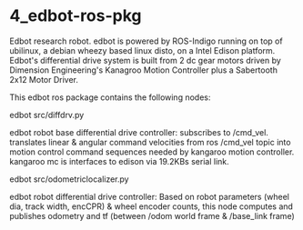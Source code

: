 # 4_edbot-ros-pkg
Edbot research robot. edbot is powered by ROS-Indigo running on top of 
ubilinux, a debian wheezy based linux disto, on a Intel Edison 
platform. Edbot's differential drive system is built from 2 dc 
gear motors driven by Dimension Engineering's Kanagroo Motion 
Controller plus a Sabertooth 2x12 Motor Driver.

This edbot ros package contains the following nodes:

edbot src/diffdrv.py

edbot robot base differential drive controller: 
subscribes to /cmd_vel. translates linear & angular command velocities 
from ros /cmd_vel topic into motion control command sequences needed by 
kangaroo motion controller. kangaroo mc is interfaces to edison via 
19.2KBs serial link.

edbot src/odometriclocalizer.py

edbot robot differential drive controller:
Based on robot parameters (wheel dia, track width, encCPR) & wheel 
encoder counts, this node computes  and publishes odometry and 
tf (between /odom world frame & /base_link frame)

